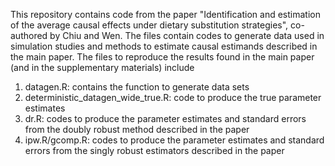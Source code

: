 This repository contains code from the paper "Identification and estimation of the average causal effects under dietary substitution strategies", co-authored by Chiu and Wen. 
The files contain codes to generate data used in simulation studies and methods to estimate causal estimands described in the main paper. 
The files to reproduce the results found in the main paper (and in the supplementary materials) include

1. datagen.R: contains the function to generate data sets
2. deterministic_datagen_wide_true.R: code to produce the true parameter estimates
3. dr.R: codes to produce the parameter estimates and standard errors from the doubly robust method described in the paper
4. ipw.R/gcomp.R: codes to produce the parameter estimates and standard errors from the singly robust estimators described in the paper
